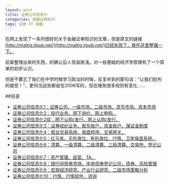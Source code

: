 ```yaml
---
layout: post
title: 证券公司信息化
categories: 金融证券知识
tags: 证券 IT 金融
---
```


在网上发现了一系列很好的关于金融证券知识的文章，但是原文的链接[http://maltig.itpub.net/](http://maltig.itpub.net/)已经失效了，我在这里整理一下。

前辈整理出来的东西，的确让后人受益匪浅。对一些基础的经济学原理有了一个简单的初步认识。

但是不要忘了我们在中学时候学习政治的时候，反复听到的那句话：“让我们批判的接受！”，更何况这些都是在2006写的，现在难免很多规则有变化……

##目录

* [证券公司信息化1：证券公司、一级市场、二级市场、货币市场、资本市场](https://github.com/xumenger/xumenger.github.io/blob/master/download/20160129/01-finance.md)
* [证券公司信息化2：投行业务、网下询价、网上申购、](https://github.com/xumenger/xumenger.github.io/blob/master/download/20160129/02-finance.md)
* [证券公司信息化2续：网下认购/发行、网上认购/发行、](https://github.com/xumenger/xumenger.github.io/blob/master/download/20160129/03-finance.md)
* [证券公司信息化3：证券经纪业务、股东账户、资金账户、保证金制度](https://github.com/xumenger/xumenger.github.io/blob/master/download/20160129/04-finance.md)
* [证券公司信息化4：柜台交易系统、报盘程序、交易网关、](https://github.com/xumenger/xumenger.github.io/blob/master/download/20160129/05-finance.md)
* [证券公司信息化5：红马夹、无形席位、有形席位、行情、卫星报盘系统、](https://github.com/xumenger/xumenger.github.io/blob/master/download/20160129/06-finance.md)
* [证券公司信息化6：清算、一级清算、二级清算、三级清算、交易所、登记公司](https://github.com/xumenger/xumenger.github.io/blob/master/download/20160129/07-finance.md)
* [证券公司信息化7：资产管理、自营、TA、](https://github.com/xumenger/xumenger.github.io/blob/master/download/20160129/08-finance.md)
* [证券公司信息化8：银行间债券市场、中央债券登记公司、债券、风险管理](https://github.com/xumenger/xumenger.github.io/blob/master/download/20160129/09-finance.md)
* [证券公司信息化9：宏观经济研究、产业行业研究、二级市场策略分析](https://github.com/xumenger/xumenger.github.io/blob/master/download/20160129/10-finance.md)
* [证券公司信息化10：行情、行情软件、咨询](https://github.com/xumenger/xumenger.github.io/blob/master/download/20160129/11-finance.md)

